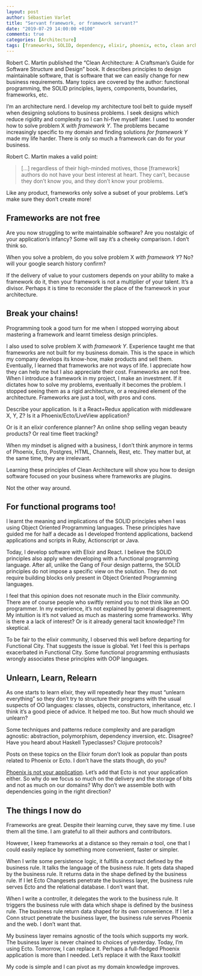 ```yaml
---
layout: post
author: Sébastien Varlet
title: "Servant framework, or framework servant?"
date: "2019-07-29 14:00:00 +0100"
comments: true
categories: [Architecture]
tags: [frameworks, SOLID, dependency, elixir, phoenix, ecto, clean architecture]
---
```


Robert C. Martin published the “Clean Architecture: A Craftsman’s Guide for Software Structure and Design” book. It describes principles to design maintainable software, that is software that we can easily change for new business requirements. Many topics are covered by the author: functional programming, the SOLID principles, layers, components, boundaries, frameworks, etc.

I’m an architecture nerd. I develop my architecture tool belt to guide myself when designing solutions to business problems. I seek designs which reduce rigidity and complexity so I can hi-five myself later. I used to wonder how to solve problem X _with framework Y_. The problems became increasingly specific to my domain and finding solutions _for framework Y_ made my life harder. There is only so much a framework can do for your business.

Robert C. Martin makes a valid point:

> [...] regardless of their high-minded motives, those [framework] authors do not have your best interest at heart. They can’t, because they don’t know you, and they don’t know your problems.

 Like any product, frameworks only solve a subset of your problems. Let’s make sure they don’t create more!

## Frameworks are not free

Are you now struggling to write maintainable software? Are you nostalgic of your application’s infancy? Some will say it’s a cheeky comparison. I don’t think so.

When you solve a problem, do you solve problem X _with framework Y_? No? will your google search history confirm?

If the delivery of value to your customers depends on your ability to make a framework do it, then your framework is not a multiplier of your talent. It’s a divisor. Perhaps it is time to reconsider the place of the framework in your architecture.

## Break your chains!

Programming took a good turn for me when I stopped worrying about mastering a framework and learnt timeless design principles.

I also used to solve problem X _with framework Y_. Experience taught me that frameworks are not built for my business domain. This is the space in which my company develops its know-how, make products and sell them. Eventually, I learned that frameworks are not ways of life. I appreciate how they can help me but I also appreciate their cost. Frameworks are not free. When I introduce a framework in my project, I make an investment. If it dictates how to solve my problems, eventually it becomes the problem. I stopped seeing them as a rigid architecture, or a required element of the architecture. Frameworks are just a tool, with pros and cons.

Describe your application. Is it a React+Redux application with middleware X, Y, Z? Is it a Phoenix/Ecto/LiveView application?

Or is it an elixir conference planner? An online shop selling vegan beauty products? Or real time fleet tracking?

When my mindset is aligned with a business, I don’t think anymore in terms of Phoenix, Ecto, Postgres, HTML, Channels, Rest, etc. They matter but, at the same time, they are irrelevant.

Learning these principles of Clean Architecture will show you how to design software focused on your business where frameworks are plugins.

Not the other way around.

## For functional programs too!

I learnt the meaning and implications of the SOLID principles when I was using Object Oriented Programming languages. These principles have guided me for half a decade as I developed frontend applications, backend applications and scripts in Ruby, Actionscript or Java.

Today, I develop software with Elixir and React. I believe the SOLID principles also apply when developing with a functional programming language. After all, unlike the Gang of Four design patterns, the SOLID principles do not impose a specific view on the solution. They do not require building blocks only present in Object Oriented Programming languages.

I feel that this opinion does not resonate much in the Elixir community. There are of course people who swiftly remind you to not think like an OO programmer. In my experience, it’s not explained by general disagreement. My intuition is it’s not valued as much as mastering some frameworks. Why is there a a lack of interest? Or is it already general tacit knowledge? I’m skeptical.

To be fair to the elixir community, I observed this well before departing for Functional City. That suggests the issue is global. Yet I feel this is perhaps exacerbated in Functional City. Some functional programming enthusiasts wrongly associates these principles with OOP languages.

## Unlearn, Learn, Relearn

As one starts to learn elixir, they will repeatedly hear they must “unlearn everything” so they don’t try to structure their programs with the usual suspects of OO languages: classes, objects, constructors, inheritance, etc. I think it’s a good piece of advice. It helped me too. But how much should we unlearn?

Some techniques and patterns reduce complexity and are paradigm agnostic: abstraction, polymorphism, dependency inversion, etc. Disagree? Have you heard about Haskell Typeclasses? Clojure protocols?

Posts on these topics on the Elixir forum don’t look as popular than posts related to Phoenix or Ecto. I don’t have the stats though, do you?

[Phoenix is not your application](https://youtu.be/lDKCSheBc-8). Let’s add that Ecto is not your application either. So why do we focus so much on the delivery and the storage of bits and not as much on our domains? Why don’t we assemble both with dependencies going in the right direction?

## The things I now do

Frameworks are great. Despite their learning curve, they save my time. I use them all the time. I am grateful to all their authors and contributors.

However, I keep frameworks at a distance so they remain *a* tool, one that I could easily replace by something more convenient, faster or simpler.

When I write some persistence logic, it fulfills a contract defined by the business rule. It talks the language of the business rule. It gets data shaped by the business rule. It returns data in the shape defined by the business rule. If I let Ecto Changesets penetrate the business layer, the business rule serves Ecto and the relational database. I don’t want that.

When I write a controller, it delegates the work to the business rule. It triggers the business rule with data which shape is defined by the business rule. The business rule return data shaped for its own convenience. If I let a Conn struct penetrate the business layer, the business rule serves Phoenix and the web. I don’t want that.

My business layer remains agnostic of the tools which supports my work. The business layer is never chained to choices of yesterday. Today, I’m using Ecto. Tomorrow, I can replace it. Perhaps a full-fledged Phoenix application is more than I needed. Let’s replace it with the Raxx toolkit!

My code is simple and I can pivot as my domain knowledge improves.
